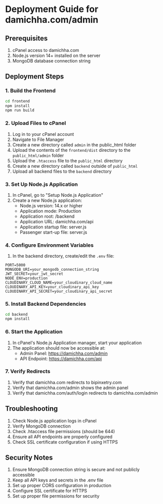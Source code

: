 # Deployment Guide for damichha.com/admin

## Prerequisites
1. cPanel access to damichha.com
2. Node.js version 14+ installed on the server
3. MongoDB database connection string

## Deployment Steps

### 1. Build the Frontend
```bash
cd frontend
npm install
npm run build
```

### 2. Upload Files to cPanel
1. Log in to your cPanel account
2. Navigate to File Manager
3. Create a new directory called `admin` in the public_html folder
4. Upload the contents of the `frontend/dist` directory to the `public_html/admin` folder
5. Upload the `.htaccess` file to the `public_html` directory
6. Create a new directory called `backend` outside of `public_html`
7. Upload all backend files to the `backend` directory

### 3. Set Up Node.js Application
1. In cPanel, go to "Setup Node.js Application"
2. Create a new Node.js application:
   - Node.js version: 14.x or higher
   - Application mode: Production
   - Application root: /backend
   - Application URL: damichha.com/api
   - Application startup file: server.js
   - Passenger start-up file: server.js

### 4. Configure Environment Variables
1. In the backend directory, create/edit the `.env` file:
```
PORT=5000
MONGODB_URI=your_mongodb_connection_string
JWT_SECRET=your_jwt_secret
NODE_ENV=production
CLOUDINARY_CLOUD_NAME=your_cloudinary_cloud_name
CLOUDINARY_API_KEY=your_cloudinary_api_key
CLOUDINARY_API_SECRET=your_cloudinary_api_secret
```

### 5. Install Backend Dependencies
```bash
cd backend
npm install
```

### 6. Start the Application
1. In cPanel's Node.js Application manager, start your application
2. The application should now be accessible at:
   - Admin Panel: https://damichha.com/admin
   - API Endpoint: https://damichha.com/api

### 7. Verify Redirects
1. Verify that damichha.com redirects to bipinxetry.com
2. Verify that damichha.com/admin shows the admin panel
3. Verify that damichha.com/auth/login redirects to damichha.com/admin

## Troubleshooting
1. Check Node.js application logs in cPanel
2. Verify MongoDB connection
3. Check .htaccess file permissions (should be 644)
4. Ensure all API endpoints are properly configured
5. Check SSL certificate configuration if using HTTPS

## Security Notes
1. Ensure MongoDB connection string is secure and not publicly accessible
2. Keep all API keys and secrets in the .env file
3. Set up proper CORS configuration in production
4. Configure SSL certificate for HTTPS
5. Set up proper file permissions for security 
